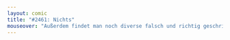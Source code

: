 ```yaml
---
layout: comic
title: "#2461: Nichts"
mouseover: "Außerdem findet man noch diverse falsch und richtig geschriebene Personalpronomen. Und Personalpronomen sind bekanntlich der Inbegriff von Spaß. Wuhuu!"
---
```

